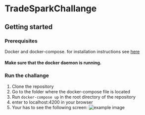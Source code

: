 # TradeSparkChallange



## Getting started

### Prerequisites
Docker and docker-compose. for installation instructions see [here](https://docs.docker.com/install/)

#### Make sure that the docker daemon is running.


### Run the challange
1. Clone the repository
2. Go to the folder where the docker-compose file is located
3. Run `docker-compose up` in the root directory of the repository
4. enter to localhost:4200 in your browser
5. Your has to see the following screen:
![example image](TradeSparkChallenge\tradesparkChallange\imagesmain_screen.png)

